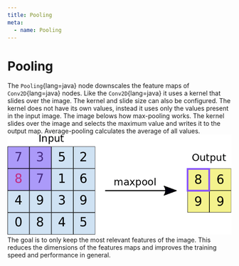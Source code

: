 ```yaml
---
title: Pooling
meta:
  - name: Pooling
---
```


# Pooling

The `Pooling`{lang=java} node downscales the feature maps of `Conv2D`{lang=java} nodes.
Like the `Conv2D`{lang=java} it uses a kernel that slides over the image. The kernel and slide size can also be configured. The kernel does not have its own values, instead it uses only the values present in the input image. The image belows how max-pooling works. The kernel slides over the image and selects the maximum value and writes it to the output map. Average-pooling calculates the average of all values.
<img class="w-1/3" src="../../../../assets/maxpool.gif">
The goal is to only keep the most relevant features of the image. This reduces the dimensions of the features maps and improves the training speed and performance in general.
